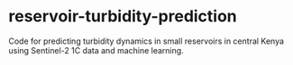 # reservoir-turbidity-prediction
Code for predicting turbidity dynamics in small reservoirs in central Kenya using Sentinel-2 1C data and machine learning.
